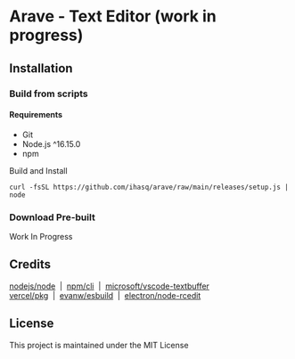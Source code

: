 # Arave - Text Editor (work in progress)

## Installation

### Build from scripts
#### Requirements
+ Git
+ Node.js ^16.15.0
+ npm

Build and Install
```
curl -fsSL https://github.com/ihasq/arave/raw/main/releases/setup.js | node
```

### Download Pre-built
Work In Progress

## Credits
[nodejs/node](https://github.com/nodejs/node#readme)&nbsp;&nbsp;|&nbsp;&nbsp;[npm/cli](https://github.com/npm/cli#readme)&nbsp;&nbsp;|&nbsp;&nbsp;[microsoft/vscode-textbuffer](https://github.com/microsoft/vscode-textbuffer#readme)\
[vercel/pkg](https://github.com/vercel/pkg#readme)&nbsp;&nbsp;|&nbsp;&nbsp;[evanw/esbuild](https://github.com/evanw/esbuild#readme)&nbsp;&nbsp;|&nbsp;&nbsp;[electron/node-rcedit](https://github.com/electron/node-rcedit#readme)

## License
This project is maintained under the MIT License
